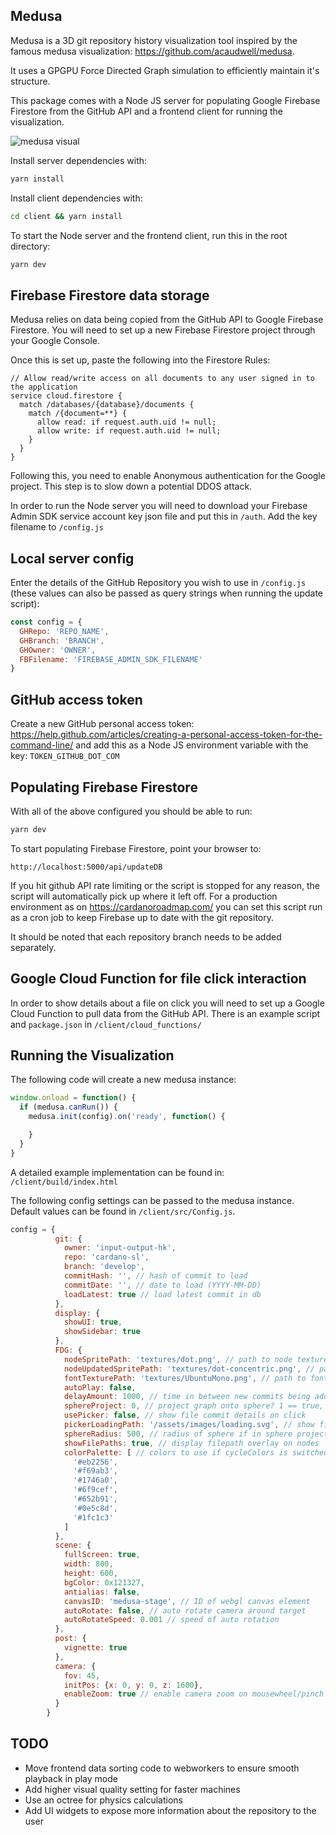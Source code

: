 ## Medusa

Medusa is a 3D git repository history visualization tool inspired by the famous medusa visualization: https://github.com/acaudwell/medusa.

It uses a GPGPU Force Directed Graph simulation to efficiently maintain it's structure.

This package comes with a Node JS server for populating Google Firebase Firestore from the GitHub API and a frontend client for running the visualization.

![medusa visual](https://raw.githubusercontent.com/input-output-hk/medusa/master/static/assets/images/medusa.jpg)

Install server dependencies with:

```bash
yarn install
```

Install client dependencies with:

```bash
cd client && yarn install
```

To start the Node server and the frontend client, run this in the root directory:

```bash
yarn dev
```

## Firebase Firestore data storage

Medusa relies on data being copied from the GitHub API to Google Firebase Firestore. You will need to set up a new Firebase Firestore project through your Google Console.

Once this is set up, paste the following into the Firestore Rules:

```
// Allow read/write access on all documents to any user signed in to the application
service cloud.firestore {
  match /databases/{database}/documents {
    match /{document=**} {
      allow read: if request.auth.uid != null;
      allow write: if request.auth.uid != null;
    }
  }
}
```

Following this, you need to enable Anonymous authentication for the Google project. This step is to slow down a potential DDOS attack.

In order to run the Node server you will need to download your Firebase Admin SDK service account key json file and put this in ```/auth```. Add the key filename to ```/config.js```

## Local server config

Enter the details of the GitHub Repository you wish to use in ```/config.js``` (these values can also be passed as query strings when running the update script):

```javascript
const config = {
  GHRepo: 'REPO_NAME',
  GHBranch: 'BRANCH',
  GHOwner: 'OWNER',
  FBFilename: 'FIREBASE_ADMIN_SDK_FILENAME'
}
```

## GitHub access token

Create a new GitHub personal access token: https://help.github.com/articles/creating-a-personal-access-token-for-the-command-line/ and add this as a Node JS environment variable with the key: ```TOKEN_GITHUB_DOT_COM```


## Populating Firebase Firestore

With all of the above configured you should be able to run:

```bash
yarn dev
```

To start populating Firebase Firestore, point your browser to:

```
http://localhost:5000/api/updateDB
```

If you hit github API rate limiting or the script is stopped for any reason, the script will automatically pick up where it left off. For a production environment as on https://cardanoroadmap.com/ you can set this script run as a cron job to keep Firebase up to date with the git repository.

It should be noted that each repository branch needs to be added separately.

## Google Cloud Function for file click interaction

In order to show details about a file on click you will need to set up a Google Cloud Function to pull data from the GitHub API. There is an example script and ```package.json``` in ```/client/cloud_functions/```

## Running the Visualization

The following code will create a new medusa instance:

```javascript
window.onload = function() {
  if (medusa.canRun()) {
    medusa.init(config).on('ready', function() {

    }
  }
}
```

A detailed example implementation can be found in: ```/client/build/index.html```

The following config settings can be passed to the medusa instance. Default values can be found in ```/client/src/Config.js```.

```javascript
config = {
          git: {
            owner: 'input-output-hk',
            repo: 'cardano-sl',
            branch: 'develop',
            commitHash: '', // hash of commit to load
            commitDate: '', // date to load (YYYY-MM-DD)
            loadLatest: true // load latest commit in db
          },
          display: {
            showUI: true,
            showSidebar: true
          },
          FDG: {
            nodeSpritePath: 'textures/dot.png', // path to node texture
            nodeUpdatedSpritePath: 'textures/dot-concentric.png', // path to node updated state texture
            fontTexturePath: 'textures/UbuntuMono.png', // path to font texture
            autoPlay: false,
            delayAmount: 1000, // time in between new commits being added to the graph
            sphereProject: 0, // project graph onto sphere? 1 == true, 0 == false
            usePicker: false, // show file commit details on click
            pickerLoadingPath: '/assets/images/loading.svg', // show file commit details on click
            sphereRadius: 500, // radius of sphere if in sphere projection mode
            showFilePaths: true, // display filepath overlay on nodes
            colorPalette: [ // colors to use if cycleColors is switched off
              '#eb2256',
              '#f69ab3',
              '#1746a0',
              '#6f9cef',
              '#652b91',
              '#0e5c8d',
              '#1fc1c3'
            ]
          },
          scene: {
            fullScreen: true,
            width: 800,
            height: 600,
            bgColor: 0x121327,
            antialias: false,
            canvasID: 'medusa-stage', // ID of webgl canvas element
            autoRotate: false, // auto rotate camera around target
            autoRotateSpeed: 0.001 // speed of auto rotation
          },
          post: {
            vignette: true
          },
          camera: {
            fov: 45,
            initPos: {x: 0, y: 0, z: 1600},
            enableZoom: true // enable camera zoom on mousewheel/pinch gesture
          }
        }
```

## TODO

- Move frontend data sorting code to webworkers to ensure smooth playback in play mode
- Add higher visual quality setting for faster machines
- Use an octree for physics calculations
- Add UI widgets to expose more information about the repository to the user
